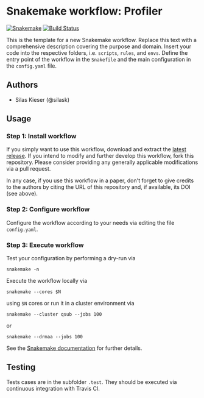 # Snakemake workflow: Profiler

[![Snakemake](https://img.shields.io/badge/snakemake-≥5.2-brightgreen.svg)](https://snakemake.bitbucket.io)
[![Build Status](https://travis-ci.org/snakemake-workflows/profiler.svg?branch=master)](https://travis-ci.org/snakemake-workflows/profiler)

This is the template for a new Snakemake workflow. Replace this text with a comprehensive description covering the purpose and domain.
Insert your code into the respective folders, i.e. `scripts`, `rules`, and `envs`. Define the entry point of the workflow in the `Snakefile` and the main configuration in the `config.yaml` file.

## Authors

* Silas Kieser (@silask)

## Usage

### Step 1: Install workflow

If you simply want to use this workflow, download and extract the [latest release](https://github.com/snakemake-workflows/profiler/releases).
If you intend to modify and further develop this workflow, fork this repository. Please consider providing any generally applicable modifications via a pull request.

In any case, if you use this workflow in a paper, don't forget to give credits to the authors by citing the URL of this repository and, if available, its DOI (see above).

### Step 2: Configure workflow

Configure the workflow according to your needs via editing the file `config.yaml`.

### Step 3: Execute workflow

Test your configuration by performing a dry-run via

    snakemake -n

Execute the workflow locally via

    snakemake --cores $N

using `$N` cores or run it in a cluster environment via

    snakemake --cluster qsub --jobs 100

or

    snakemake --drmaa --jobs 100

See the [Snakemake documentation](https://snakemake.readthedocs.io) for further details.

## Testing

Tests cases are in the subfolder `.test`. They should be executed via continuous integration with Travis CI.

